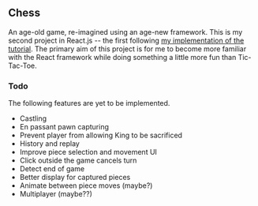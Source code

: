 ## Chess

An age-old game, re-imagined using an age-new framework. This is my second project in React.js -- the first following [my implementation of the tutorial](https://github.com/JakeOliger/TicTacToe-React). The primary aim of this project is for me to become more familiar with the React framework while doing something a little more fun than Tic-Tac-Toe.

### Todo

The following features are yet to be implemented.
* Castling
* En passant pawn capturing
* Prevent player from allowing King to be sacrificed
* History and replay
* Improve piece selection and movement UI
* Click outside the game cancels turn
* Detect end of game
* Better display for captured pieces
* Animate between piece moves (maybe?)
* Multiplayer (maybe??)